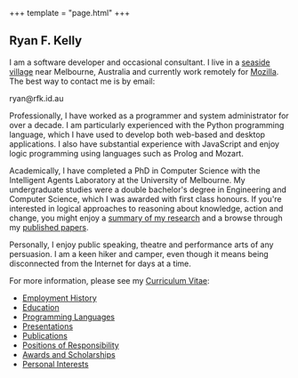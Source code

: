 +++
template = "page.html"
+++

## Ryan F. Kelly

I am a software developer and occasional consultant.  I live in a <a href="http://en.wikipedia.org/wiki/Inverloch,_Victoria">seaside village</a> near Melbourne, Australia and currently work remotely for <a href="https://www.mozilla.com/">Mozilla</a>.  The best way to contact me is by email:</p>
  <p><span class="email-addr">ryan@rfk.id.au</span></p>

Professionally, I have worked as a programmer and system administrator for over a decade.  I am particularly experienced with the Python programming language, which I have used to develop both web-based and desktop applications.  I also have substantial experience with JavaScript and enjoy logic programming using languages such as Prolog and Mozart.

Academically, I have completed a PhD in Computer Science with the Intelligent Agents Laboratory at the University of Melbourne.  My undergraduate studies were a double bachelor's degree in Engineering and Computer Science, which I was awarded with first class honours.  If you're interested in logical approaches to reasoning about knowledge, action and change, you might enjoy a <a href="/ramblings/research/">summary of my research</a> and a browse through my <a href="/ramblings/research/">published papers</a>.

Personally, I enjoy public speaking, theatre and performance arts of any persuasion.  I am a keen hiker and camper, even though it means being disconnected from the Internet for days at a time.

<p>For more information, please see my <a href="/about/cv.html">Curriculum Vitae</a>:
<ul>
<li><a href="/about/cv.html#employment">Employment History</a></li>
<li><a href="/about/cv.html#education">Education</a></li>
<li><a href="/about/cv.html#languages">Programming Languages</a></li>
<li><a href="/about/cv.html#presentations">Presentations</a></li>
<li><a href="/about/cv.html#publications">Publications</a></li>
<li><a href="/about/cv.html#positions">Positions of Responsibility</a></li>
<li><a href="/about/cv.html#awards">Awards and Scholarships</a></li>
<li><a href="/about/cv.html#personal">Personal Interests</a></li>
</ul>
